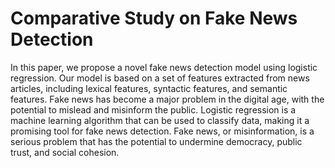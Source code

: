# Comparative Study on Fake News Detection
In this paper, we propose a novel fake news detection model using logistic regression. Our model is based on a set of features extracted from news articles, including lexical features, syntactic features, and semantic features. Fake news has become a major problem in the digital age, with the potential to mislead and misinform the public. Logistic regression is a machine learning algorithm that can be used to classify data, making it a promising tool for fake news detection. Fake news, or misinformation, is a serious problem that has the potential to undermine democracy, public trust, and social cohesion.
